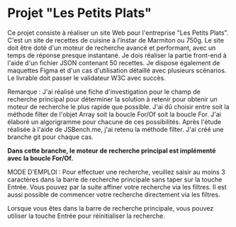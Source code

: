 # Projet "Les Petits Plats"
Ce projet consiste à réaliser un site Web pour l'entreprise "Les Petits Plats". C'est un site de recettes de cuisine à l’instar de Marmiton ou 750g. Le site doit être doté d'un moteur de recherche avancé et performant, avec un temps de réponse presque instantané. Je dois réaliser la partie front-end à l'aide d'un fichier JSON contenant 50 recettes. Je dispose également de maquettes Figma et d'un cas d'utilisation détaillé avec plusieurs scénarios. Le livrable doit passer le validateur W3C avec succès.

Remarque : J'ai réalisé une fiche d'investigation pour le champ de recherche principal pour déterminer la solution à retenir pour obtenir un moteur de recherche le plus rapide que possible. J'ai dû choisir entre soit la méthode filter de l'objet Array soit la boucle For/Of soit la boucle For. J'ai élaboré un algorigramme pour chacune de ces possibilités. Après l'étude réalisée à l'aide de JSBench.me, j'ai retenu la méthode filter. J'ai créé une branche git pour chaque cas.

**Dans cette branche, le moteur de recherche principal est implémenté avec la boucle For/Of.**

MODE D'EMPLOI :
Pour effectuer une recherche, veuillez saisir au moins 3 caractères dans la barre de recherche principale sans taper sur la touche Entrée. Vous pouvez par la suite affiner votre recherche via les filtres. Il est aussi possible de commencer votre recherche directement via les filtres.

Lorsque vous êtes dans la barre de recherche principale, vous pouvez utiliser la touche Entrée pour réinitialiser la recherche.